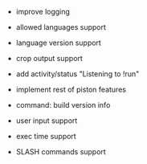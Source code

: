 - improve logging
- allowed languages support
- language version support
- crop output support
- add activity/status "Listening to !run"
- implement rest of piston features

- command: build version info
- user input support
- exec time support

- SLASH commands support
